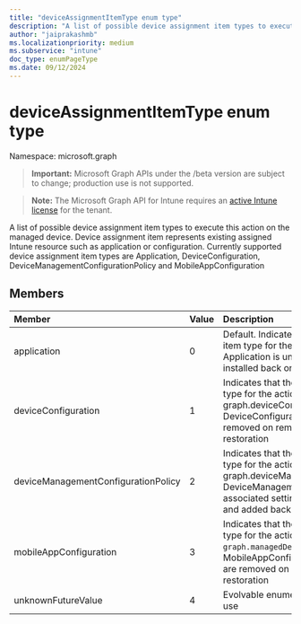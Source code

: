 ```yaml
---
title: "deviceAssignmentItemType enum type"
description: "A list of possible device assignment item types to execute this action on the managed device. Device assignment item represents existing assigned Intune resource such as application or configuration. Currently supported device assignment item types are Application, DeviceConfiguration, DeviceManagementConfigurationPolicy and MobileAppConfiguration"
author: "jaiprakashmb"
ms.localizationpriority: medium
ms.subservice: "intune"
doc_type: enumPageType
ms.date: 09/12/2024
---
```


# deviceAssignmentItemType enum type

Namespace: microsoft.graph

> **Important:** Microsoft Graph APIs under the /beta version are subject to change; production use is not supported.

> **Note:** The Microsoft Graph API for Intune requires an [active Intune license](https://go.microsoft.com/fwlink/?linkid=839381) for the tenant.

A list of possible device assignment item types to execute this action on the managed device. Device assignment item represents existing assigned Intune resource such as application or configuration. Currently supported device assignment item types are Application, DeviceConfiguration, DeviceManagementConfigurationPolicy and MobileAppConfiguration

## Members
|Member|Value|Description|
|:---|:---|:---|
|application|0|Default. Indicates that the device assignment item type for the action is graph.mobileApp. Application is uninstalled on removal and installed back on restoration|
|deviceConfiguration|1|Indicates that the device assignment item type for the action is graph.deviceConfiguration. DeviceConfiguration associated settings are removed on removal and added back on restoration|
|deviceManagementConfigurationPolicy|2|Indicates that the device assignment item type for the action is graph.deviceManagementConfigurationPolicy. DeviceManagementConfigurationPolicy associated settings are removed on removal and added back on restoration|
|mobileAppConfiguration|3|Indicates that the device assignment item type for the action is `graph.managedDeviceMobileAppConfiguration`. MobileAppConfiguration associated settings are removed on removal and added back on restoration|
|unknownFutureValue|4|Evolvable enumeration sentinel value. Do not use|
